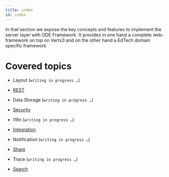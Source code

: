 ```yaml
---
title: index
id: index
---
```

In that section we expose the key concepts and features to implement the server layer with ODE Framework. It provides in one hand a complete web-framework on top on Vertx3 and on the other hand a EdTech domain specific framework

# Covered topics

-   Layout (`writing in progress …​`)

-   [REST](rest)

-   Data Storage (`writing in progress …​`)

-   [Security](security)

-   I18n (`writing in progress …​`)

-   [Integration](integration)

-   Notification (`writing in progress …​`)

-   [Share](share)

-   Trace (`writing in progress …​`)

-   [Search](search)


